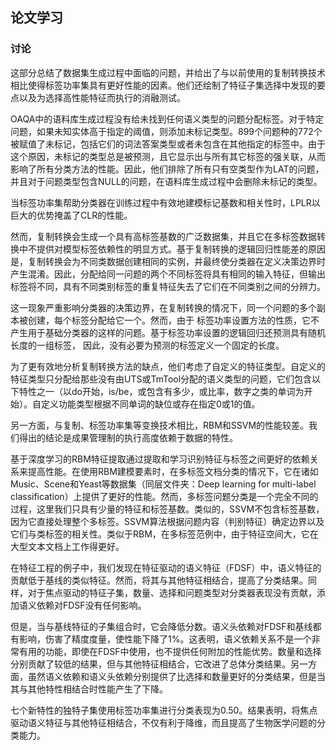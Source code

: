 ## 论文学习

### 讨论

这部分总结了数据集生成过程中面临的问题，并给出了与以前使用的复制转换技术相比使得标签功率集具有更好性能的因素。他们还绘制了特征子集选择中发现的要点以及为选择高性能特征而执行的消融测试。

OAQA中的语料库生成过程没有给未找到任何语义类型的问题分配标签。对于特定问题，如果未知实体高于指定的阈值，则添加未标记类型。899个问题种的772个被赋值了未标记，包括它们的词法答案类型或者未包含在其他指定的标签中。由于这个原因，未标记的类型总是被预测，且它显示出与所有其它标签的强关联，从而影响了所有分类方法的性能。因此，他们排除了所有只有空类型作为LAT的问题，并且对于问题类型包含NULL的问题，在语料库生成过程中会删除未标记的类型。

当标签功率集帮助分类器在训练过程中有效地建模标记基数和相关性时，LPLR以巨大的优势掩盖了CLR的性能。

然而，复制转换会生成一个具有高标签基数的广泛数据集，并且它在多标签数据转换中不提供对模型标签依赖性的明显方式。基于复制转换的逻辑回归性能差的原因是，复制转换会为不同类数据创建相同的实例，并最终使分类器在定义决策边界时产生混淆。因此，分配给同一问题的两个不同标签将具有相同的输入特征，但输出标签将不同，具有不同类别标签的重复特征失去了它们在不同类别之间的分辨力。

这一现象严重影响分类器的决策边界，在复制转换的情况下，同一个问题的多个副本被创建，每个标签分配给它一个。然而，由于 标签功率设置方法的性质，它不产生用于基础分类器的这样的问题。基于标签功率设置的逻辑回归还预测具有随机长度的一组标签， 因此，没有必要为预测的标签定义一个固定的长度。

为了更有效地分析复制转换方法的缺点，他们考虑了自定义的特征类型。自定义的特征类型只分配给那些没有由UTS或TmTool分配的语义类型的问题，它们包含以下特性之一（以do开始，is/be，或包含有多少，或比率，数字之类的单词为开始）。自定义功能类型根据不同单词的缺位或存在指定0或1的值。

另一方面，与复制、标签功率集等变换技术相比，RBM和SSVM的性能较差。我们得出的结论是成果管理制的执行高度依赖于数据的特性。

基于深度学习的RBM特征提取通过提取和学习识别特征与标签之间更好的依赖关系来提高性能。在使用RBM建模要素时，在多标签文档分类的情况下，它在诸如Music、Scene和Yeast等数据集（同层文件夹：Deep learning for multi-label classification）上提供了更好的性能。然而，多标签问题分类是一个完全不同的过程，这里我们只具有少量的特征和标签基数。类似的，SSVM不包含标签基数，因为它直接处理整个多标签。SSVM算法根据问题内容（判别特征）确定边界以及它们与类标签的相关性。类似于RBM，在多标签范例中，由于特征空间大，它在大型文本文档上工作得更好。

在特征工程的例子中，我们发现在特征驱动的语义特征（FDSF）中，语义特征的贡献低于基线的类似特征。然而，将其与其他特征相结合，提高了分类结果。同样，对于焦点驱动的特征子集，数量、选择和问题类型对分类器表现没有贡献，添加语义依赖对FDSF没有任何影响。

但是，当与基线特征的子集组合时，它会降低分数。语义头依赖对FDSF和基线都有影响，伤害了精度度量，使性能下降了1%。这表明，语义依赖关系不是一个非常有用的功能，即使在FDSF中使用，也不提供任何附加的性能优势。数量和选择分别贡献了较低的结果，但与其他特征相结合，它改进了总体分类结果。另一方面，虽然语义依赖和语义头依赖分别提供了比选择和数量更好的分类结果，但是当其与其他特性相结合时性能产生了下降。

七个新特性的独特子集使用标签功率集进行分类表现为0.50。结果表明，将焦点驱动语义特征与其他特征相结合，不仅有利于降维，而且提高了生物医学问题的分类能力。